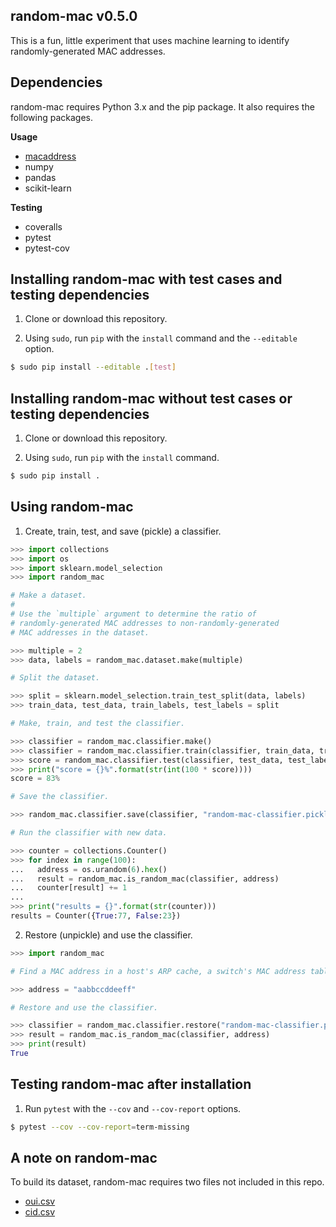 ## random-mac v0.5.0

This is a fun, little experiment that uses machine learning to identify randomly-generated MAC addresses.


## Dependencies

random-mac requires Python 3.x and the pip package.  It also requires the following packages.

__Usage__
- [macaddress](https://github.com/critical-path/macaddress)
- numpy
- pandas
- scikit-learn

__Testing__
- coveralls
- pytest
- pytest-cov


## Installing random-mac with test cases and testing dependencies

1. Clone or download this repository.

2. Using `sudo`, run `pip` with the `install` command and the `--editable` option.

```bash
$ sudo pip install --editable .[test]
```


## Installing random-mac without test cases or testing dependencies

1. Clone or download this repository.

2. Using `sudo`, run `pip` with the `install` command.

```bash
$ sudo pip install .
```


## Using random-mac

1. Create, train, test, and save (pickle) a classifier.

```python
>>> import collections
>>> import os
>>> import sklearn.model_selection
>>> import random_mac

# Make a dataset.
#
# Use the `multiple` argument to determine the ratio of 
# randomly-generated MAC addresses to non-randomly-generated
# MAC addresses in the dataset.

>>> multiple = 2
>>> data, labels = random_mac.dataset.make(multiple)

# Split the dataset.

>>> split = sklearn.model_selection.train_test_split(data, labels)
>>> train_data, test_data, train_labels, test_labels = split

# Make, train, and test the classifier.

>>> classifier = random_mac.classifier.make()
>>> classifier = random_mac.classifier.train(classifier, train_data, train_labels)
>>> score = random_mac.classifier.test(classifier, test_data, test_labels)
>>> print("score = {}%".format(str(int(100 * score))))
score = 83%

# Save the classifier.

>>> random_mac.classifier.save(classifier, "random-mac-classifier.pickled")

# Run the classifier with new data.

>>> counter = collections.Counter()
>>> for index in range(100):
...   address = os.urandom(6).hex()
...   result = random_mac.is_random_mac(classifier, address)
...   counter[result] += 1
...
>>> print("results = {}".format(str(counter)))
results = Counter({True:77, False:23})
```

2. Restore (unpickle) and use the classifier.

```python
>>> import random_mac

# Find a MAC address in a host's ARP cache, a switch's MAC address table, etc.

>>> address = "aabbccddeeff"

# Restore and use the classifier.

>>> classifier = random_mac.classifier.restore("random-mac-classifier.pickled")
>>> result = random_mac.is_random_mac(classifier, address)
>>> print(result)
True
```


## Testing random-mac after installation

1. Run `pytest` with the `--cov` and `--cov-report` options.

```bash
$ pytest --cov --cov-report=term-missing
``` 


## A note on random-mac

To build its dataset, random-mac requires two files not included in this repo.

- [oui.csv](http://standards-oui.ieee.org/oui/oui.csv)
- [cid.csv](http://standards-oui.ieee.org/cid/cid.csv)
